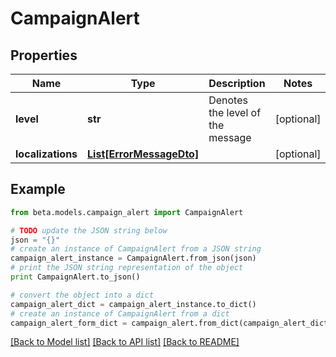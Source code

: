 # CampaignAlert


## Properties
Name | Type | Description | Notes
------------ | ------------- | ------------- | -------------
**level** | **str** | Denotes the level of the message | [optional] 
**localizations** | [**List[ErrorMessageDto]**](ErrorMessageDto.md) |  | [optional] 

## Example

```python
from beta.models.campaign_alert import CampaignAlert

# TODO update the JSON string below
json = "{}"
# create an instance of CampaignAlert from a JSON string
campaign_alert_instance = CampaignAlert.from_json(json)
# print the JSON string representation of the object
print CampaignAlert.to_json()

# convert the object into a dict
campaign_alert_dict = campaign_alert_instance.to_dict()
# create an instance of CampaignAlert from a dict
campaign_alert_form_dict = campaign_alert.from_dict(campaign_alert_dict)
```
[[Back to Model list]](../README.md#documentation-for-models) [[Back to API list]](../README.md#documentation-for-api-endpoints) [[Back to README]](../README.md)


